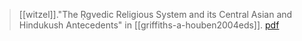 > [[witzel]]."The Ṛgvedic Religious System and its Central Asian and Hindukush Antecedents" in [[griffiths-a-houben2004eds]]. [pdf](a/m-witzel2004.pdf)